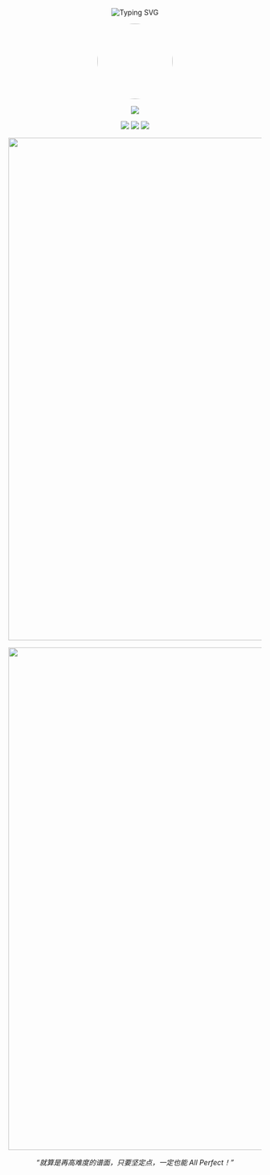 <!-- 个人签名行：带舞萌味的打字效果 -->
<p align="center">
  <img src="https://readme-typing-svg.demolab.com?font=Noto+Sans+Mono&duration=3000&pause=1000&color=FF6AC1&center=true&vCenter=true&multiline=true&width=600&lines=Nya~+欢迎来到我的空间喵♡;这里是+NyaNyagulugulu;一个热爱二次元+舞萌+SEGA的技术宅猫娘~" alt="Typing SVG" />
</p>

<!-- 中间头像（可以替换成你的二次元风格头像） -->
<p align="center">
  <img src="https://avatars.githubusercontent.com/u/133714431?v=4" width="150" style="border-radius: 50%" />
</p>

<!-- 技术图标（可以自行增减） -->
<p align="center">
  <img src="https://skillicons.dev/icons?i=java,spring,elasticsearch,redis,mysql,vue,nuxt,nodejs,express,next,ts&theme=light" />
</p>

<!-- 个性徽章 -->
<p align="center">
  <img src="https://img.shields.io/badge/Maimai-DX%2B%2B-purple?style=flat&logo=sega&logoColor=white" />
  <img src="https://img.shields.io/badge/SEGA-ACG%20Fan-lightblue?style=flat&logo=sega" />
  <a href="https://github.com/NyaNyagulugulu">
    <img src="https://img.shields.io/badge/GitHub-NyaNyagulugulu-blue?logo=github" />
  </a>
</p>

<!-- GitHub 统计 -->
<p align="center">
  <img width="1000" src="https://github-readme-stats.vercel.app/api?username=NyaNyagulugulu&theme=radical&include_all_commits=true&show_icons=true&hide_border=false" />
</p>

<!-- 活跃图 -->
<p align="center">
  <img width="1000" src="https://github-readme-activity-graph.vercel.app/graph?username=NyaNyagulugulu&theme=tokyo-night&hide_border=true&area=true" />
</p>

<!-- 可选：自定义一句座右铭 -->
<p align="center">
  <em>“就算是再高难度的谱面，只要坚定点，一定也能 All Perfect！”</em>
</p>
